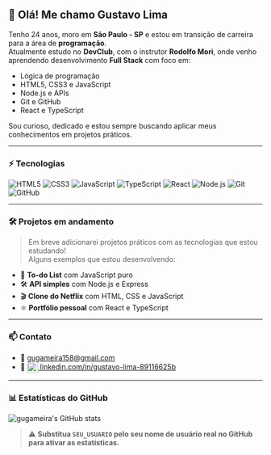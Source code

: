 ## 👋 **Olá! Me chamo Gustavo Lima**

Tenho 24 anos, moro em **São Paulo - SP** e estou em transição de carreira para a área de  **programação**.  
Atualmente estudo no **DevClub**, com o instrutor **Rodolfo Mori**, onde venho aprendendo desenvolvimento **Full Stack** com foco em:

- Lógica de programação  
- HTML5, CSS3 e JavaScript  
- Node.js e APIs  
- Git e GitHub  
- React e TypeScript  

Sou curioso, dedicado e estou sempre buscando aplicar meus conhecimentos em projetos práticos.

---

### ⚡ **Tecnologias**

![HTML5](https://img.shields.io/badge/-HTML5-E34F26?style=flat&logo=html5&logoColor=white)
![CSS3](https://img.shields.io/badge/-CSS3-1572B6?style=flat&logo=css3)
![JavaScript](https://img.shields.io/badge/-JavaScript-F7DF1E?style=flat&logo=javascript&logoColor=000)
![TypeScript](https://img.shields.io/badge/-TypeScript-3178C6?style=flat&logo=typescript&logoColor=white)
![React](https://img.shields.io/badge/-React-61DAFB?style=flat&logo=react&logoColor=white)
![Node.js](https://img.shields.io/badge/-Node.js-339933?style=flat&logo=node.js&logoColor=white)
![Git](https://img.shields.io/badge/-Git-F05032?style=flat&logo=git&logoColor=white)
![GitHub](https://img.shields.io/badge/-GitHub-181717?style=flat&logo=github)

---

### 🛠️ **Projetos em andamento**

> Em breve adicionarei projetos práticos com as tecnologias que estou estudando!  
> Alguns exemplos que estou desenvolvendo:

- 🔧 **To-do List** com JavaScript puro  
- 🛠️ **API simples** com Node.js e Express  
- 🎬 **Clone do Netflix** com HTML, CSS e JavaScript  
- ⚛️ **Portfólio pessoal** com React e TypeScript  

---

### 📫 **Contato**

- 📧 gugameira158@gmail.com  
- 💼 <a href="https://www.linkedin.com/in/gustavo-lima-89116625b" target="_blank">
  <img src="https://cdn-icons-png.flaticon.com/512/174/174857.png" alt="LinkedIn" width="22px" style="vertical-align:middle;"/> linkedin.com/in/gustavo-lima-89116625b
  </a>

---

### 📊 **Estatísticas do GitHub**

![gugameira's GitHub stats](https://github-readme-stats.vercel.app/api?username=gugameira&show_icons=true&theme=dracula)

> ⚠️ **Substitua `SEU_USUARIO` pelo seu nome de usuário real no GitHub para ativar as estatísticas.**
